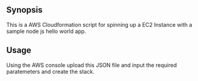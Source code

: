 ## Synopsis

This is a AWS Cloudformation script for spinning up a EC2 Instance with a sample node js hello world app. 



## Usage

Using the AWS console upload this JSON file and input the required paratemeters and create the stack. 
